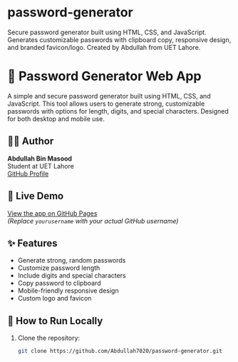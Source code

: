# password-generator
Secure password generator built using HTML, CSS, and JavaScript. Generates customizable passwords with clipboard copy, responsive design, and branded favicon/logo. Created by Abdullah from UET Lahore.
# 🔐 Password Generator Web App

A simple and secure password generator built using HTML, CSS, and JavaScript. This tool allows users to generate strong, customizable passwords with options for length, digits, and special characters. Designed for both desktop and mobile use.

## 👨‍💻 Author

**Abdullah Bin Masood**  
Student at UET Lahore  
[GitHub Profile](https://github.com/Abdullah7020)

## 🔗 Live Demo
[View the app on GitHub Pages](https://Abdullah7020.github.io/password-generator/)  
*(Replace `yourusername` with your actual GitHub username)*

## ✨ Features
- Generate strong, random passwords
- Customize password length
- Include digits and special characters
- Copy password to clipboard
- Mobile-friendly responsive design
- Custom logo and favicon

## 🚀 How to Run Locally

1. Clone the repository:
   ```bash
   git clone https://github.com/Abdullah7020/password-generator.git
